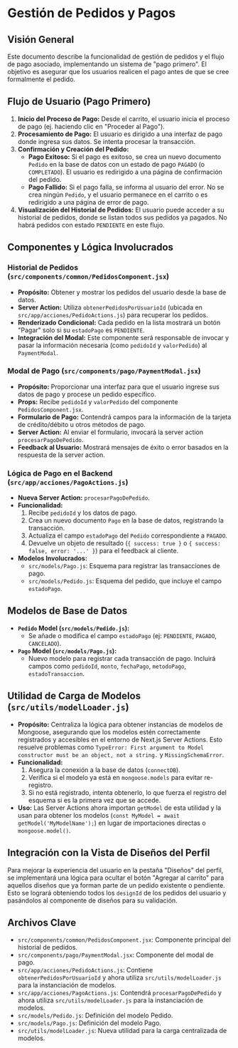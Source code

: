 # Gestión de Pedidos y Pagos

## Visión General

Este documento describe la funcionalidad de gestión de pedidos y el flujo de pago asociado, implementando un sistema de "pago primero". El objetivo es asegurar que los usuarios realicen el pago antes de que se cree formalmente el pedido.

## Flujo de Usuario (Pago Primero)

1.  **Inicio del Proceso de Pago:** Desde el carrito, el usuario inicia el proceso de pago (ej. haciendo clic en "Proceder al Pago").
2.  **Procesamiento de Pago:** El usuario es dirigido a una interfaz de pago donde ingresa sus datos. Se intenta procesar la transacción.
3.  **Confirmación y Creación del Pedido:**
    *   **Pago Exitoso:** Si el pago es exitoso, se crea un nuevo documento `Pedido` en la base de datos con un estado de pago `PAGADO` (o `COMPLETADO`). El usuario es redirigido a una página de confirmación del pedido.
    *   **Pago Fallido:** Si el pago falla, se informa al usuario del error. No se crea ningún `Pedido`, y el usuario permanece en el carrito o es redirigido a una página de error de pago.
4.  **Visualización del Historial de Pedidos:** El usuario puede acceder a su historial de pedidos, donde se listan todos sus pedidos ya pagados. No habrá pedidos con estado `PENDIENTE` en este flujo.

## Componentes y Lógica Involucrados

### Historial de Pedidos (`src/components/common/PedidosComponent.jsx`)

*   **Propósito:** Obtener y mostrar los pedidos del usuario desde la base de datos.
*   **Server Action:** Utiliza `obtenerPedidosPorUsuarioId` (ubicada en `src/app/acciones/PedidoActions.js`) para recuperar los pedidos.
*   **Renderizado Condicional:** Cada pedido en la lista mostrará un botón "Pagar" solo si su `estadoPago` es `PENDIENTE`.
*   **Integración del Modal:** Este componente será responsable de invocar y pasar la información necesaria (como `pedidoId` y `valorPedido`) al `PaymentModal`.

### Modal de Pago (`src/components/pago/PaymentModal.jsx`)

*   **Propósito:** Proporcionar una interfaz para que el usuario ingrese sus datos de pago y procese un pedido específico.
*   **Props:** Recibe `pedidoId` y `valorPedido` del componente `PedidosComponent.jsx`.
*   **Formulario de Pago:** Contendrá campos para la información de la tarjeta de crédito/débito u otros métodos de pago.
*   **Server Action:** Al enviar el formulario, invocará la server action `procesarPagoDePedido`.
*   **Feedback al Usuario:** Mostrará mensajes de éxito o error basados en la respuesta de la server action.

### Lógica de Pago en el Backend (`src/app/acciones/PagoActions.js`)

*   **Nueva Server Action:** `procesarPagoDePedido`.
*   **Funcionalidad:**
    1.  Recibe `pedidoId` y los datos de pago.
    2.  Crea un nuevo documento `Pago` en la base de datos, registrando la transacción.
    3.  Actualiza el campo `estadoPago` del `Pedido` correspondiente a `PAGADO`.
    4.  Devuelve un objeto de resultado (`{ success: true }` o `{ success: false, error: '...' }`) para el feedback al cliente.
*   **Modelos Involucrados:**
    *   `src/models/Pago.js`: Esquema para registrar las transacciones de pago.
    *   `src/models/Pedido.js`: Esquema del pedido, que incluye el campo `estadoPago`.

## Modelos de Base de Datos

*   **`Pedido` Model (`src/models/Pedido.js`):**
    *   Se añade o modifica el campo `estadoPago` (ej: `PENDIENTE`, `PAGADO`, `CANCELADO`).
*   **`Pago` Model (`src/models/Pago.js`):**
    *   Nuevo modelo para registrar cada transacción de pago. Incluirá campos como `pedidoId`, `monto`, `fechaPago`, `metodoPago`, `estadoTransaccion`.

## Utilidad de Carga de Modelos (`src/utils/modelLoader.js`)

*   **Propósito:** Centraliza la lógica para obtener instancias de modelos de Mongoose, asegurando que los modelos estén correctamente registrados y accesibles en el entorno de Next.js Server Actions. Esto resuelve problemas como `TypeError: First argument to Model constructor must be an object, not a string.` y `MissingSchemaError`.
*   **Funcionalidad:**
    1.  Asegura la conexión a la base de datos (`connectDB`).
    2.  Verifica si el modelo ya está en `mongoose.models` para evitar re-registro.
    3.  Si no está registrado, intenta obtenerlo, lo que fuerza el registro del esquema si es la primera vez que se accede.
*   **Uso:** Las Server Actions ahora importan `getModel` de esta utilidad y la usan para obtener los modelos (`const MyModel = await getModel('MyModelName');`) en lugar de importaciones directas o `mongoose.model()`.

## Integración con la Vista de Diseños del Perfil

Para mejorar la experiencia del usuario en la pestaña "Diseños" del perfil, se implementará una lógica para ocultar el botón "Agregar al carrito" para aquellos diseños que ya forman parte de un pedido existente o pendiente. Esto se logrará obteniendo todos los `designId` de los pedidos del usuario y pasándolos al componente de diseños para su validación.

## Archivos Clave

*   `src/components/common/PedidosComponent.jsx`: Componente principal del historial de pedidos.
*   `src/components/pago/PaymentModal.jsx`: Componente del modal de pago.
*   `src/app/acciones/PedidoActions.js`: Contiene `obtenerPedidosPorUsuarioId` y ahora utiliza `src/utils/modelLoader.js` para la instanciación de modelos.
*   `src/app/acciones/PagoActions.js`: Contendrá `procesarPagoDePedido` y ahora utiliza `src/utils/modelLoader.js` para la instanciación de modelos.
*   `src/models/Pedido.js`: Definición del modelo Pedido.
*   `src/models/Pago.js`: Definición del modelo Pago.
*   `src/utils/modelLoader.js`: Nueva utilidad para la carga centralizada de modelos.
